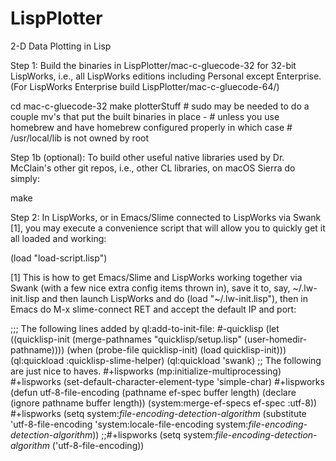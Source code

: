 LispPlotter
===========

2-D Data Plotting in Lisp

Step 1: Build the binaries in LispPlotter/mac-c-gluecode-32 for 32-bit LispWorks, i.e., all LispWorks editions including Personal except Enterprise. (For LispWorks Enterprise build LispPlotter/mac-c-gluecode-64/)

cd mac-c-gluecode-32
make plotterStuff                       # sudo may be needed to do a couple mv's that put the built binaries in place -
                                        # unless you use homebrew and have homebrew configured properly in which case
                                        # /usr/local/lib is not owned by root

Step 1b (optional): To build other useful native libraries used by Dr. McClain's
other git repos, i.e., other CL libraries, on macOS Sierra do simply:

make

Step 2: In LispWorks, or in Emacs/Slime connected to LispWorks via
Swank [1], you may execute a convenience script that will allow you to
quickly get it all loaded and working:

(load "load-script.lisp")


[1] This is how to get Emacs/Slime and LispWorks working together via Swank
    (with a few nice extra config items thrown in), save it to, say,
    ~/.lw-init.lisp and then launch LispWorks and do (load "~/.lw-init.lisp"),
    then in Emacs do M-x slime-connect RET and accept the default IP and port:


;;; The following lines added by ql:add-to-init-file:
#-quicklisp
(let ((quicklisp-init (merge-pathnames "quicklisp/setup.lisp"
                                       (user-homedir-pathname))))
  (when (probe-file quicklisp-init)
    (load quicklisp-init)))
(ql:quickload :quicklisp-slime-helper)
(ql:quickload 'swank)
;; The following are just nice to haves.
#+lispworks (mp:initialize-multiprocessing)
#+lispworks (set-default-character-element-type 'simple-char)
#+lispworks (defun utf-8-file-encoding (pathname ef-spec buffer length)
              (declare (ignore pathname buffer length))
              (system:merge-ef-specs ef-spec :utf-8))
#+lispworks
(setq system:*file-encoding-detection-algorithm*
      (substitute 'utf-8-file-encoding
                  'system:locale-file-encoding
                  system:*file-encoding-detection-algorithm*))
;;#+lispworks (setq system:*file-encoding-detection-algorithm* ('utf-8-file-encoding))
